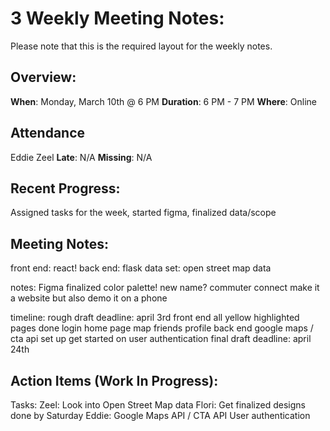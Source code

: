 # 3 Weekly Meeting Notes:
Please note that this is the required layout for the weekly notes.

## Overview:
**When**:  Monday, March 10th @ 6 PM
**Duration**:  6 PM - 7 PM
**Where**:  Online

## Attendance
Eddie
Zeel
**Late**: N/A
**Missing**: N/A

## Recent Progress:
Assigned tasks for the week, started figma, finalized data/scope

## Meeting Notes: 
front end: react!
back end: 
flask
data set:
open street map data

notes: 
Figma
finalized color palette!
new name?
commuter connect
make it a website but also demo it on a phone

timeline:
rough draft deadline: april 3rd
front end
all yellow highlighted pages done
login
home page
map
friends
profile
back end
google maps / cta api set up
get started on user authentication 
final draft deadline: april 24th


## Action Items (Work In Progress):
Tasks:
Zeel: Look into Open Street Map data
Flori: Get finalized designs done by Saturday
Eddie: 
Google Maps API / CTA API
User authentication